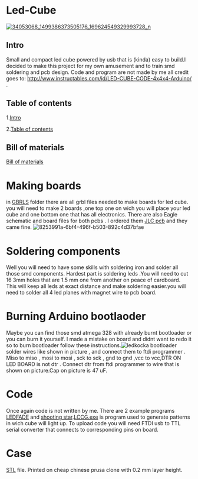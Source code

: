 # Led-Cube

[![34053068_1499386373505176_169624549329993728_n](https://user-images.githubusercontent.com/30388414/40851342-6bceb6f2-65c7-11e8-82b1-2a388cab09af.jpg)](https://www.youtube.com/watch?v=qzwoztolV-c)



## **Intro**<a name="intro"></a>

Small and compact led cube powered by usb  that is (kinda) easy to build.I decided to make this project for my own amusement and to train smd soldering and pcb design. Code and program are not made  by me all credit goes to: http://www.instructables.com/id/LED-CUBE-CODE-4x4x4-Arduino/ .

## **Table of contents**<a name="table"></a>
 1.[Intro](#intro)
 
 2.[Table of contents](#table)
    
   
   
## Bill of materials
  [ Bill of materials](https://github.com/Ropecar5/Led-Cube/blob/master/BILL%20OF%20MATERIALS.txt)
# **Making boards**
in [GBRLS](https://github.com/Ropecar5/Led-Cube/tree/master/GRBLS) folder there are all grbl files needed to make boards for led cube.
you will need to make 2 boards ,one top one on wich you will place your led cube and one bottom one that has all electronics.
There are also Eagle schematic and board files for both pcbs . I ordered them [JLC pcb](https://jlcpcb.com/) and they came fine.
![8253991a-6bf4-496f-b503-892c4d37bfae](https://user-images.githubusercontent.com/30388414/40852599-364db718-65cb-11e8-89c3-0b44dfcc94bc.jpg)

# **Soldering components**
 Well you will need to have some skills with soldering iron and solder all those smd components. Hardest part is soldering leds .You will need to cut 16 3mm holes that are 1.5 mm one from another on peace of cardboard. This will keep all leds at exact distance and make soldering easier.you will need to solder all 4 led planes with magnet wire to pcb board.
 
 # **Burning Arduino bootlaoder**
 Maybe you can find those smd atmega 328 with already burnt bootloader or you can burn it yourself. I made a mistake on board and didnt want to redo it so to burn bootloader follow these instructions.![ledkocka bootloader](https://user-images.githubusercontent.com/30388414/40853525-ae76581e-65ce-11e8-86de-0de6731c919b.jpg)
 solder wires like shown in picture ,  and connect them to ftdi programmer .
Miso to miso , mosi to mosi , sck to sck , gnd to gnd ,vcc to vcc,DTR ON LED BOARD is not dtr .
Connect dtr from ftdi programmer to wire that is shown on picture.Cap on picture is 47 uF.


# **Code**
Once again code is not written by me. There are 2 example programs [LEDFADE](https://github.com/Ropecar5/Led-Cube/tree/master/LEDFADE) and
[shooting star](https://github.com/Ropecar5/Led-Cube/tree/master/shooting_star).[LCCG.exe](https://github.com/Ropecar5/Led-Cube/blob/master/LCCG.exe) is program used to generate patterns in wich cube will light up.  To upload code you will need FTDI usb to TTL serial converter that connects to corresponding pins on board.
# **Case**
[STL](https://github.com/Ropecar5/Led-Cube/tree/master/files) file. Printed on cheap chinese prusa clone with 0.2 mm layer height.


